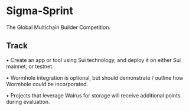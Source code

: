 # Sigma-Sprint

The Global Multichain Builder Competition.

## Track

• Create an app or tool using Sui technology, and deploy it on either Sui mainnet, or testnet.

• Wormhole integration is optional, but should demonstrate / outline how Wormhole could be incorporated.

• Projects that leverage Walrus for storage will receive additional points during evaluation.
